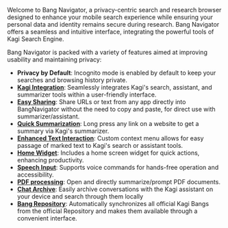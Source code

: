 Welcome to Bang Navigator, a privacy-centric search and research browser designed to enhance your mobile search experience while ensuring your personal data and identity remains secure during research. Bang Navigator offers a seamless and intuitive interface, integrating the powerful tools of Kagi Search Engine.

Bang Navigator is packed with a variety of features aimed at improving usability and maintaining privacy:

- **Privacy by Default**: Incognito mode is enabled by default to keep your searches and browsing history private.
- **[Kagi Integration](https://github.com/FaFre/bang_navigator/wiki/Kagi-Tools)**: Seamlessly integrates Kagi's search, assistant, and summarizer tools within a user-friendly interface.
- **[Easy Sharing](https://github.com/FaFre/bang_navigator/wiki/Kagi-Tools)**: Share URLs or text from any app directly into BangNavigator without the need to copy and paste, for direct use with summarizer/assistant.
- **[Quick Summarization](https://github.com/FaFre/bang_navigator/wiki/Browser)**: Long press any link on a website to get a summary via Kagi's summarizer.
- **[Enhanced Text Interaction](https://github.com/FaFre/bang_navigator/wiki/Browser)**: Custom context menu allows for easy passage of marked text to Kagi's search or assistant tools.
- **[Home Widget](https://github.com/FaFre/bang_navigator/wiki/Home-Widget)**: Includes a home screen widget for quick actions, enhancing productivity.
- **[Speech Input](https://github.com/FaFre/bang_navigator/wiki/Kagi-Tools)**: Supports voice commands for hands-free operation and accessibility.
- **[PDF processing](https://github.com/FaFre/bang_navigator/wiki/Kagi-Tools)**: Open and directly summarize/prompt PDF documents.
- **[Chat Archive](https://github.com/FaFre/bang_navigator/wiki/Chat-Archive)**: Easily archive conversations with the Kagi assistant on your device and search through them locally
- **[Bang Repository](https://github.com/FaFre/bang_navigator/wiki/Bangs)**: Automatically synchronizes all official Kagi Bangs from the official Repository and makes them available through a convenient interface.
